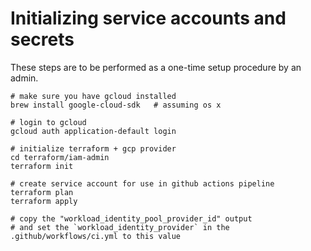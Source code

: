 
# Initializing service accounts and secrets

These steps are to be performed as a one-time setup procedure by an admin.

```
# make sure you have gcloud installed
brew install google-cloud-sdk   # assuming os x

# login to gcloud
gcloud auth application-default login

# initialize terraform + gcp provider
cd terraform/iam-admin
terraform init

# create service account for use in github actions pipeline
terraform plan
terraform apply

# copy the "workload_identity_pool_provider_id" output
# and set the `workload_identity_provider` in the .github/workflows/ci.yml to this value
```